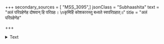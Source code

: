 +++
secondary_sources = [ "MSS_3095",]
jsonClass = "Subhaashita"
text = "अलं परिग्रहेणेह दोषवान् हि परिग्रहः।  \nकृमिर्हि कोशकारस्तु बध्यते स्वपरिग्रहात्॥"
title = "अलं परिग्रहेणेह"

+++

<details><summary>Text</summary>

अलं परिग्रहेणेह दोषवान् हि परिग्रहः।  
कृमिर्हि कोशकारस्तु बध्यते स्वपरिग्रहात्॥
</details>
